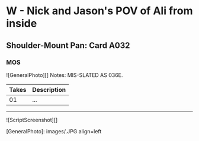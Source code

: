 # W - Nick and Jason's POV of Ali from inside

## Shoulder-Mount Pan: Card A032

### MOS

![GeneralPhoto][]
Notes: MIS-SLATED AS 036E.

| Takes | Description |
|:---|:----|
| 01 | ... |

----

![ScriptScreenshot][]


[GeneralPhoto]:  images/.JPG align=left
